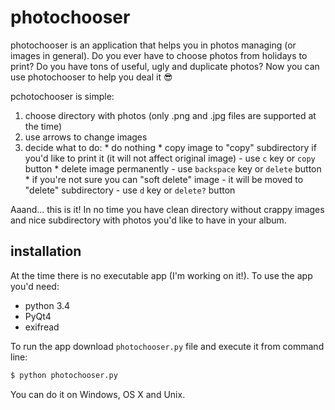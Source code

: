 # photochooser
photochooser is an application that helps you in photos managing (or images in general).
Do you ever have to choose photos from holidays to print? Do you have tons of useful, ugly and duplicate photos?
Now you can use photochooser to help you deal it :sunglasses: 

pchotochooser is simple:
  1. choose directory with photos (only .png and .jpg files are supported at the time)
  2. use arrows to change images
  3. decide what to do:
    * do nothing
    * copy image to "copy" subdirectory if you'd like to print it (it will not affect original image) - use `c` key or `copy` button
    * delete image permanently - use `backspace` key or `delete` button
    * if you're not sure you can "soft delete" image - it will be moved to "delete" subdirectory - use `d` key or `delete?` button

Aaand... this is it! In no time you have clean directory without crappy images and nice subdirectory with photos you'd like to have in your album.

## installation
At the time there is no executable app (I'm working on it!).
To use the app you'd need:
* python 3.4
* PyQt4
* exifread

To run the app download `photochooser.py` file and execute it from command line:
```bash
$ python photochooser.py
```

You can do it on Windows, OS X and Unix.

